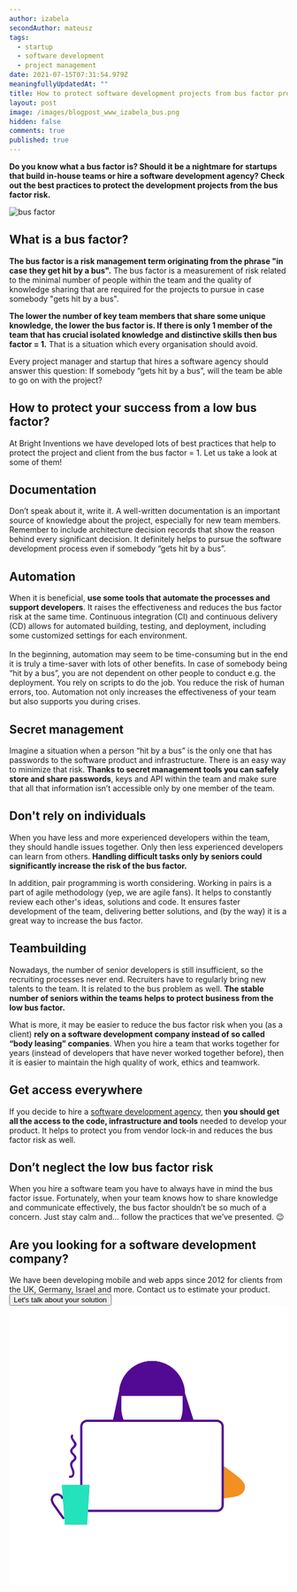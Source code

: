 ```yaml
---
author: izabela
secondAuthor: mateusz
tags:
  - startup
  - software development
  - project management
date: 2021-07-15T07:31:54.979Z
meaningfullyUpdatedAt: ""
title: How to protect software development projects from bus factor problem
layout: post
image: /images/blogpost_www_izabela_bus.png
hidden: false
comments: true
published: true
---
```

**Do you know what a bus factor is? Should it be a nightmare for startups that build in-house teams or hire a software development agency? Check out the best practices to protect the development projects from the bus factor risk.**

![bus factor](/images/blogpost_izabela_bus_in_post-01.png)

## What is a bus factor?

**The bus factor is a risk management term originating from the phrase "in case they get hit by a bus".** The bus factor is a measurement of risk related to the minimal number of people within the team and the quality of knowledge sharing that are required for the projects to pursue in case somebody "gets hit by a bus". 

**The lower the number of key team members that share some unique knowledge, the lower the bus factor is. If there is only 1 member of the team that has crucial isolated knowledge and distinctive skills then bus factor = 1.** That is a situation which every organisation should avoid.

Every project manager and startup that hires a software agency should answer this question: If somebody “gets hit by a bus”, will the team be able to go on with the project?

## How to protect your success from a low bus factor? 

At Bright Inventions we have developed lots of best practices that help to protect the project and client from the bus factor = 1. Let us take a look at some of them! 

## Documentation

Don’t speak about it, write it. A well-written documentation is an important source of knowledge about the project, especially for new team members. Remember to include architecture decision records that show the reason behind every significant decision. It definitely helps to pursue the software development process even if somebody “gets hit by a bus”.

## Automation

When it is beneficial, **use some tools that automate the processes and support developers**. It raises the effectiveness and reduces the bus factor risk at the same time. Continuous integration (CI) and continuous delivery (CD) allows for automated building, testing, and deployment, including some customized settings for each environment.\
\
In the beginning, automation may seem to be time-consuming but in the end it is truly a time-saver with lots of other benefits. In case of somebody being “hit by a bus”, you are not dependent on other people to conduct e.g. the deployment. You rely on scripts to do the job. You reduce the risk of human errors, too. Automation not only increases the effectiveness of your team but also supports you during crises.

## Secret management

Imagine a situation when a person “hit by a bus” is the only one that has passwords to the software product and infrastructure. There is an easy way to minimize that risk. **Thanks to secret management tools you can safely store and share passwords**, keys and API within the team and make sure that all that information isn’t accessible only by one member of the team. 

<EbookDynamic sectionTitle='Check out other security best practices you should implement' ebookName='25-Tools-And-Extra-Tactics-For-App-Security-Ebook.pdf' ebookDescription='Find out what you should expect from your security team to ensure your product and company is secure. Download the free guide!' ebookImage='/images/cover_ebook_security.png' ebookAlt='ebook security cover' />

## Don't rely on individuals 

When you have less and more experienced developers within the team, they should handle issues together. Only then less experienced developers can learn from others. **Handling difficult tasks only by seniors could significantly increase the risk of the bus factor.**

In addition, pair programming is worth considering. Working in pairs is a part of agile methodology (yep, we are agile fans). It helps to constantly review each other's ideas, solutions and code. It ensures faster development of the team, delivering better solutions, and (by the way) it is a great way to increase the bus factor.

## Teambuilding

Nowadays, the number of senior developers is still insufficient, so the recruiting processes never end. Recruiters have to regularly bring new talents to the team. It is related to the bus problem as well. **The stable number of seniors within the teams helps to protect business from the low bus factor.**

What is more, it may be easier to reduce the bus factor risk when you (as a client) **rely on a software development company instead of so called “body leasing” companies**. When you hire a team that works together for years (instead of developers that have never worked together before), then it is easier to maintain the high quality of work, ethics and teamwork.   

## Get access everywhere 

If you decide to hire a [software development agency](/), then **you should get all the access to the code, infrastructure and tools** needed to develop your product. It helps to protect you from vendor lock-in and reduces the bus factor risk as well. 

## Don’t neglect the low bus factor risk

When you hire a software team you have to always have in mind the bus factor issue. Fortunately, when your team knows how to share knowledge and communicate effectively, the bus factor shouldn’t be so much of a concern. Just stay calm and… follow the practices that we’ve presented. 😉

<div class='block-button'><h2>Are you looking for a software development company?</h2><div>We have been developing mobile and web apps since 2012 for clients from the UK, Germany, Israel and more. Contact us to estimate your product.</div><a href="/start-project"><button>Let's talk about your solution</button></a></div>

<div class="image"><img src="/images/code-review.svg" alt="image" title="undefined"  /> </div>